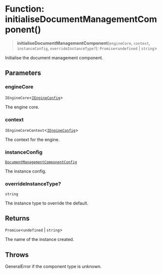 # Function: initialiseDocumentManagementComponent()

> **initialiseDocumentManagementComponent**(`engineCore`, `context`, `instanceConfig`, `overrideInstanceType?`): `Promise`\<`undefined` \| `string`\>

Initialise the document management component.

## Parameters

### engineCore

`IEngineCore`\<[`IEngineConfig`](../interfaces/IEngineConfig.md)\>

The engine core.

### context

`IEngineCoreContext`\<[`IEngineConfig`](../interfaces/IEngineConfig.md)\>

The context for the engine.

### instanceConfig

[`DocumentManagementComponentConfig`](../type-aliases/DocumentManagementComponentConfig.md)

The instance config.

### overrideInstanceType?

`string`

The instance type to override the default.

## Returns

`Promise`\<`undefined` \| `string`\>

The name of the instance created.

## Throws

GeneralError if the component type is unknown.
